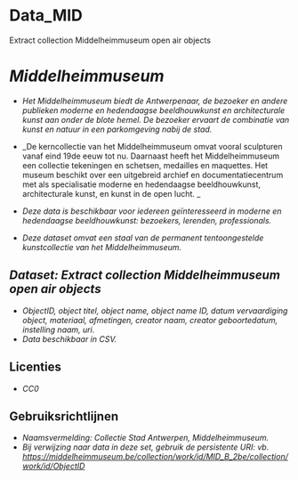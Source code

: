 # Data_MID
Extract collection Middelheimmuseum open air objects
# _Middelheimmuseum_
* _Het Middelheimmuseum biedt de Antwerpenaar, de bezoeker en andere publieken moderne en hedendaagse beeldhouwkunst en architecturale kunst aan onder de blote hemel. De bezoeker ervaart de combinatie van kunst en natuur in een parkomgeving nabij de stad._
* _De kerncollectie van het Middelheimmuseum omvat vooral sculpturen vanaf eind 19de eeuw tot nu. Daarnaast heeft het Middelheimmuseum een collectie tekeningen en schetsen, medailles en maquettes. Het museum beschikt over een uitgebreid archief en documentatiecentrum met als specialisatie moderne en hedendaagse beeldhouwkunst, architecturale kunst, en kunst in de open lucht. _

* _Deze data is beschikbaar voor iedereen geïnteresseerd in moderne en hedendaagse beeldhouwkunst: bezoekers, lerenden, professionals._
* _Deze dataset omvat een staal van de permanent tentoongestelde kunstcollectie van het Middelheimmuseum._

## _Dataset: Extract collection Middelheimmuseum open air objects_
* _ObjectID, object titel, object name, object name ID, datum vervaardiging object, materiaal, afmetingen, creator naam, creator geboortedatum, instelling naam, uri._
* _Data beschikbaar in CSV._

## Licenties
* _CC0_ 

## Gebruiksrichtlijnen
* _Naamsvermelding: Collectie Stad Antwerpen, Middelheimmuseum._
* _Bij verwijzing naar data in deze set, gebruik de persistente URI: vb. https://middelheimmuseum.be/collection/work/id/MID_B_2be/collection/work/id/ObjectID_


